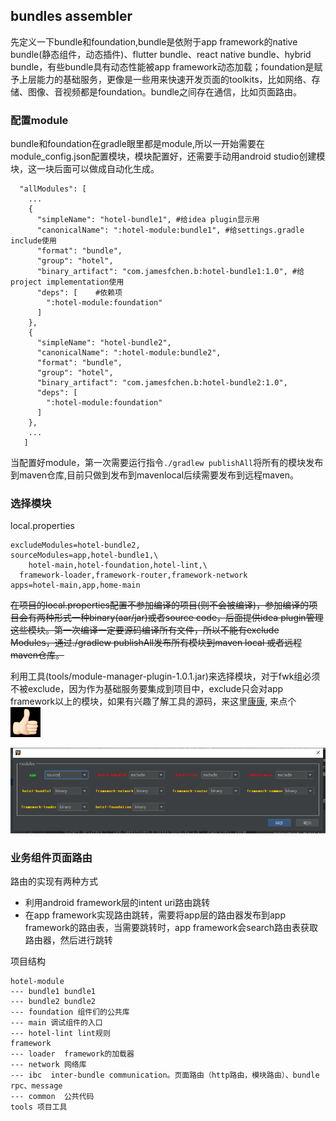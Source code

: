 ## bundles assembler
先定义一下bundle和foundation,bundle是依附于app framework的native bundle(静态组件，动态插件)、flutter bundle、react native bundle、hybrid bundle，有些bundle具有动态性能被app framework动态加载；foundation是赋予上层能力的基础服务，更像是一些用来快速开发页面的toolkits，比如网络、存储、图像、音视频都是foundation。bundle之间存在通信，比如页面路由。

### 配置module
bundle和foundation在gradle眼里都是module,所以一开始需要在module_config.json配置模块，模块配置好，还需要手动用android studio创建模块，这一块后面可以做成自动化生成。
```
  "allModules": [
    ...
    {
      "simpleName": "hotel-bundle1", #给idea plugin显示用
      "canonicalName": ":hotel-module:bundle1", #给settings.gradle include使用
      "format": "bundle",
      "group": "hotel",
      "binary_artifact": "com.jamesfchen.b:hotel-bundle1:1.0", #给project implementation使用
      "deps": [    #依赖项
        ":hotel-module:foundation"
      ]
    },
    {
      "simpleName": "hotel-bundle2",
      "canonicalName": ":hotel-module:bundle2",
      "format": "bundle",
      "group": "hotel",
      "binary_artifact": "com.jamesfchen.b:hotel-bundle2:1.0",
      "deps": [
        ":hotel-module:foundation"
      ]
    },
    ...
   ]
```
当配置好module，第一次需要运行指令`./gradlew publishAll`将所有的模块发布到maven仓库,目前只做到发布到mavenlocal后续需要发布到远程maven。


### 选择模块

local.properties
```
excludeModules=hotel-bundle2,
sourceModules=app,hotel-bundle1,\
    hotel-main,hotel-foundation,hotel-lint,\
  framework-loader,framework-router,framework-network
apps=hotel-main,app,home-main
```
~~在项目的local.properties配置不参加编译的项目(则不会被编译)，参加编译的项目会有两种形式一种binary(aar/jar)或者source code，后面提供idea plugin管理这些模块。第一次编译一定要源码编译所有文件，所以不能有exclude Modules，通过./gradlew publishAll发布所有模块到maven local 或者远程maven仓库。~~

利用工具(tools/module-manager-plugin-1.0.1.jar)来选择模块，对于fwk组必须不被exclude，因为作为基础服务要集成到项目中，exclude只会对app framework以上的模块，如果有兴趣了解工具的源码，来这里[康康](https://github.com/JamesfChen/bundles-assembler/tree/main/module-manager-intellij-plugin), 来点个![img](https://github.com/JamesfChen/bundles-assembler/blob/main/android/img.png)


![picture](https://github.com/JamesfChen/bundles-assembler/blob/main/android/tools/bundles.png)

### 业务组件页面路由
路由的实现有两种方式
- 利用android framework层的intent uri路由跳转
- 在app framework实现路由跳转，需要将app层的路由器发布到app framework的路由表，当需要跳转时，app framework会search路由表获取路由器，然后进行跳转

项目结构
```
hotel-module
--- bundle1 bundle1
--- bundle2 bundle2
--- foundation 组件们的公共库
--- main 调试组件的入口
--- hotel-lint lint规则
framework
--- loader  framework的加载器
--- network 网络库
--- ibc  inter-bundle communication。页面路由（http路由，模块路由）、bundle rpc、message
--- common  公共代码
tools 项目工具
```
